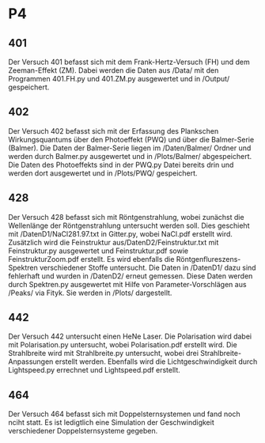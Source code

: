 # P4

## 401
Der Versuch 401 befasst sich mit dem Frank-Hertz-Versuch (FH) und dem Zeeman-Effekt (ZM). 
Dabei werden die Daten aus /Data/ mit den Programmen 401.FH.py und 401.ZM.py ausgewertet und in /Output/ gespeichert.

## 402
Der Versuch 402 befasst sich mit der Erfassung des Plankschen Wirkungsquantums über den Photoeffekt (PWQ) und über die Balmer-Serie (Balmer). 
Die Daten der Balmer-Serie liegen im /Daten/Balmer/ Ordner und werden durch Balmer.py ausgewertet und in /Plots/Balmer/ abgespeichert.
Die Daten des Photoeffekts sind in der PWQ.py Datei bereits drin und werden dort ausgewertet und in /Plots/PWQ/ gespeichert.

## 428
Der Versuch 428 befasst sich mit Röntgenstrahlung, wobei zunächst die Wellenlänge der Röntgenstrahlung untersucht werden soll. 
Dies geschieht mit /DatenD1/NaCl281.97.txt in Gitter.py, wobei NaCl.pdf erstellt wird. 
Zusätzlich wird die Feinstruktur aus/DatenD2/Feinstruktur.txt mit Feinstruktur.py ausgewertet und Feinstruktur.pdf sowie FeinstrukturZoom.pdf erstellt. 
Es wird ebenfalls die Röntgenflureszens-Spektren verschiedener Stoffe untersucht. Die Daten in /DatenD1/ dazu sind fehlerhaft und wurden in /DatenD2/ erneut gemessen.
Diese Daten werden durch Spektren.py ausgewertet mit Hilfe von Parameter-Vorschlägen aus /Peaks/ via Fityk. Sie werden in /Plots/ dargestellt.

## 442
Der Versuch 442 untersucht einen HeNe Laser. Die Polarisation wird dabei mit Polarisation.py untersucht, wobei Polarisation.pdf erstellt wird.
Die Strahlbreite wird mit Strahlbreite.py untersucht, wobei drei Strahlbreite-Anpassungen erstellt werden.
Ebenfalls wird die Lichtgeschwindigkeit durch Lightspeed.py errechnet und Lightspeed.pdf erstellt.

## 464
Der Versuch 464 befasst sich mit Doppelsternsystemen und fand noch nciht statt. Es ist ledigtlich eine Simulation der Geschwindigkeit verschiedener Doppelsternsysteme gegeben.
